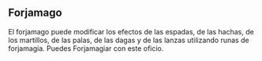## Forjamago
El forjamago puede modificar los efectos de las espadas, de las hachas, de los martillos, de las palas, de las dagas y de las lanzas utilizando runas de forjamagia.
Puedes Forjamagiar con este oficio.